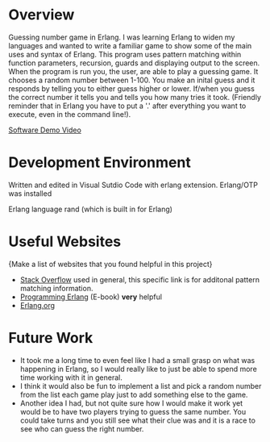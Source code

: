 # Overview

Guessing number game in Erlang. I was learning Erlang to widen my languages and wanted to write a familiar game to show some of the main uses and syntax of Erlang. This program uses pattern matching within function parameters, recursion, guards and displaying output to the screen.
When the program is run you, the user, are able to play a guessing game. It chooses a random number between 1-100. You make an inital guess and it responds by telling you to either guess higher or lower. If/when you guess the correct number it tells you and tells you how many tries it took. (Friendly reminder that in Erlang you have to put a '.' after everything you want to execute, even in the command line!).


[Software Demo Video](http://youtube.link.goes.here)

# Development Environment

Written and edited in Visual Sutdio Code with erlang extension.
Erlang/OTP was installed

Erlang language
rand (which is built in for Erlang)

# Useful Websites

{Make a list of websites that you found helpful in this project}
* [Stack Overflow](https://stackoverflow.com/questions/55658044/what-is-pattern-matching-in-erlang) used in general, this specific link is for additonal pattern matching information.
* [Programming Erlang](https://learning.oreilly.com/library/view/programming-erlang-2nd/9781941222454/) (E-book) **very** helpful
* [Erlang.org](https://www.erlang.org/)


# Future Work

* It took me a long time to even feel like I had a small grasp on what was happening in Erlang, so I would really like to just be able to spend more time working with it in general. 
* I think it would also be fun to implement a list and pick a random number from the list each game play just to add something else to the game.
* Another idea I had, but not quite sure how I would make it work yet would be to have two players trying to guess the same number. You could take turns and you still see what their clue was and it is a race to see who can guess the right number.